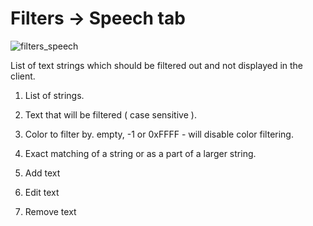 # Filters -> Speech tab

![filters_speech](http://www.imageup.ru/img203/2777292/tab_filters_speech.png)

List of text strings which should be filtered out and not displayed in the client.

1) List of strings.

2) Text that will be filtered ( case sensitive ).

3) Color to filter by. empty, -1 or 0xFFFF - will disable color filtering.

4) Exact matching of a string or as a part of a larger string.

5) Add text

6) Edit text

7) Remove text
